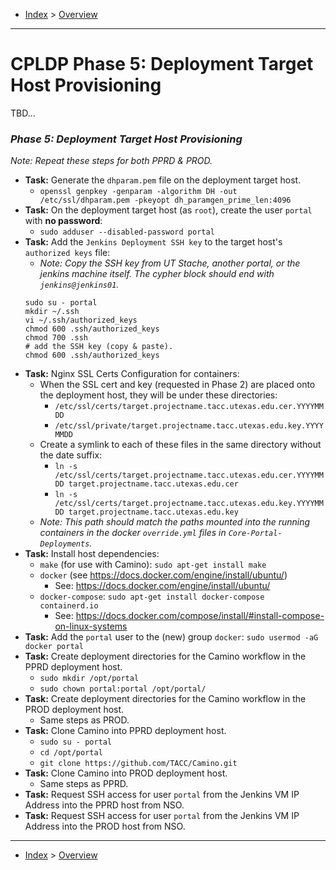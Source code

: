 - [Index](../index.md) > [Overview](overview.md)

---

# CPLDP Phase 5: Deployment Target Host Provisioning

TBD...

### _Phase 5: Deployment Target Host Provisioning_

_Note: Repeat these steps for both PPRD & PROD._

- **Task:** Generate the `dhparam.pem` file on the deployment target host.
  - `openssl genpkey -genparam -algorithm DH -out /etc/ssl/dhparam.pem -pkeyopt dh_paramgen_prime_len:4096`
- **Task:** On the deployment target host (as `root`), create the user `portal` with **no password**:
  - `sudo adduser --disabled-password portal`
- **Task:** Add the `Jenkins Deployment SSH key` to the target host's `authorized keys` file:
  - _Note: Copy the SSH key from UT Stache, another portal, or the jenkins machine itself. The cypher block should end with `jenkins@jenkins01`._
  ```
  sudo su - portal
  mkdir ~/.ssh
  vi ~/.ssh/authorized_keys
  chmod 600 .ssh/authorized_keys
  chmod 700 .ssh
  # add the SSH key (copy & paste).
  chmod 600 .ssh/authorized_keys
  ```
- **Task:** Nginx SSL Certs Configuration for containers:
  - When the SSL cert and key (requested in Phase 2) are placed onto the deployment host, they will be under these directories:
    - `/etc/ssl/certs/target.projectname.tacc.utexas.edu.cer.YYYYMMDD`
    - `/etc/ssl/private/target.projectname.tacc.utexas.edu.key.YYYYMMDD`
  - Create a symlink to each of these files in the same directory without the date suffix:
    - `ln -s /etc/ssl/certs/target.projectname.tacc.utexas.edu.cer.YYYYMMDD target.projectname.tacc.utexas.edu.cer`
    - `ln -s /etc/ssl/certs/target.projectname.tacc.utexas.edu.key.YYYYMMDD target.projectname.tacc.utexas.edu.key`
  - _Note: This path should match the paths mounted into the running containers in the docker `override.yml` files in `Core-Portal-Deployments`._
- **Task:** Install host dependencies:
  - `make` (for use with Camino): `sudo apt-get install make`
  - `docker` (see https://docs.docker.com/engine/install/ubuntu/)
    - See: https://docs.docker.com/engine/install/ubuntu/
  - `docker-compose`: `sudo apt-get install docker-compose containerd.io`
    - See: https://docs.docker.com/compose/install/#install-compose-on-linux-systems
- **Task:** Add the `portal` user to the (new) group `docker`: `sudo usermod -aG docker portal`
- **Task:** Create deployment directories for the Camino workflow in the PPRD deployment host.
  - `sudo mkdir /opt/portal`
  - `sudo chown portal:portal /opt/portal/`
- **Task:** Create deployment directories for the Camino workflow in the PROD deployment host.
  - Same steps as PROD.
- **Task:** Clone Camino into PPRD deployment host.
  - `sudo su - portal`
  - `cd /opt/portal`
  - `git clone https://github.com/TACC/Camino.git`
- **Task:** Clone Camino into PROD deployment host.
  - Same steps as PPRD.
- **Task:** Request SSH access for user `portal` from the Jenkins VM IP Address into the PPRD host from NSO.
- **Task:** Request SSH access for user `portal` from the Jenkins VM IP Address into the PROD host from NSO.

---

- [Index](../index.md) > [Overview](overview.md)
